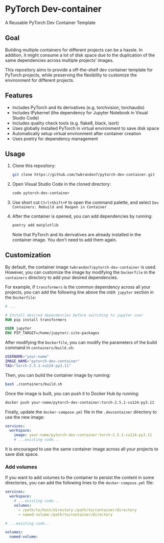 # PyTorch Dev-container
A Reusable PyTorch Dev Container Template

## Goal
Building multiple containers for different projects can be a hassle. In addition, it
might consume a lot of disk space due to the duplication of the same dependencies across
multiple projects' images.

This repository aims to provide a off-the-shelf dev container template for PyTorch
projects, while preserving the flexibility to customize the environment for different
projects.

## Features
- Includes PyTorch and its derivatives (e.g. torchvision, torchaudio)
- Includes IPykernel (the dependency for Jupyter Notebook in Visual Studio Code)
- Includes quality check tools (e.g. flake8, black, isort)
- Uses globally installed PyTorch in virtual environment to save disk space
- Automatically setup virtual environment after container creation
- Uses poetry for dependency management

## Usage
1. Clone this repository:
    ```bash
    git clone https://github.com/twbrandon7/pytorch-dev-container.git
    ```

2. Open Visual Studio Code in the cloned directory:
    ```bash
    code pytorch-dev-container
    ```

3. Use short cut `Ctrl+Shift+P` to open the command palette, and select
`Dev Containers: Rebuild and Reopen in Container`

4. After the container is opened, you can add dependencies by running:
    ```bash
    poetry add matplotlib
    ```

    Note that PyTorch and its derivatives are already installed in the container image.
    You don't need to add them again.

## Customization
By default, the container image `twbrandon7/pytorch-dev-container` is used. However, you
can customize the image by modifying the `Dockerfile` in the `containers` directory to
add your desired dependencies.

For example, if `transformers` is the common dependency across all your projects, you
can add the following line above the `USER jupyter` section in the `Dockerfile`:
```Dockerfile
# ...

# Install desired dependencies before switching to jupyter user
RUN pip install transformers

USER jupyter
ENV PIP_TARGET=/home/jupyter/.site-packages
```

After modifying the `Dockerfile`, you can modify the parameters of the build command in
`containers/build.sh`:
```bash
USERNAME="your-name"
IMAGE_NAME="pytorch-dev-container"
TAG="torch-2.5.1-cu124-py3.11"
```

Then, you can build the container image by running:
```bash
bash ./containers/build.sh
```

Once the image is built, you can push it to Docker Hub by running:
```bash
docker push your-name/pytorch-dev-container:torch-2.5.1-cu124-py3.11
```

Finally, update the `docker-compose.yml` file in the `.devcontainer` directory to use the new image:
```yaml
services:
  workspace:
    image: your-name/pytorch-dev-container:torch-2.5.1-cu124-py3.11
    # ...existing code...
```

It is encouraged to use the same container image across all your projects to save disk
space.

### Add volumes
If you want to add volumes to the container to persist the content in some directories,
you can add the following lines to the `docker-compose.yml` file:
```yaml
services:
  workspace:
    # ...existing code...
    volumes:
      - /path/to/host/directory:/path/to/container/directory
      - named-volume:/path/to/container/directory

# ...existing code...

volumes:
  named-volume:
```
